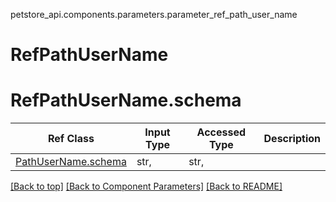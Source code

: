 petstore_api.components.parameters.parameter_ref_path_user_name
# RefPathUserName
# <a id="parameter_ref_path_user_nameorg.openapijsonschematools.codegen.model.CodegenKey@b2b06e5schema" >RefPathUserName.schema</a>
Ref Class | Input Type | Accessed Type | Description
--------- | ---------- | ------------- | ------------
[PathUserName.schema](../../components/parameters/parameter_path_user_name.md#parameter_path_user_nameschema) | str,  | str,  | 

[[Back to top]](#top) [[Back to Component Parameters]](../../../README.md#Component-Parameters) [[Back to README]](../../../README.md)
